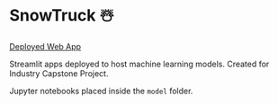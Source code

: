 # SnowTruck ☃️

[Deployed Web App](https://snowtruck.streamlit.app/)

Streamlit apps deployed to host machine learning models. Created for Industry Capstone Project.

Jupyter notebooks placed inside the `model` folder.

